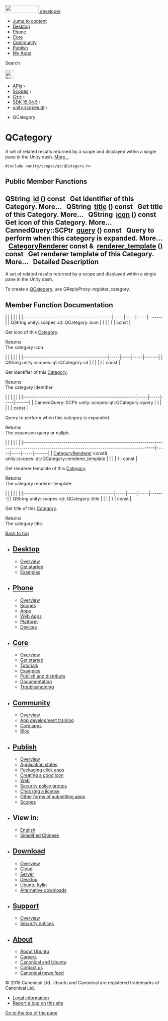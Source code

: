 <a href="https://developer.ubuntu.com/" class="logo-ubuntu"><img src="https://developer.ubuntu.com/assets/sites/ubuntu/latest/u/img/logos/logo-ubuntu-orange.svg" width="106" height="25" /> <span>developer</span></a>

-   [Jump to content](index.html#main-content)
-   [Desktop](https://developer.ubuntu.com/en/desktop/)
-   [Phone](https://developer.ubuntu.com/en/phone/)
-   [Core](https://developer.ubuntu.com/core)
-   [Community](https://developer.ubuntu.com/en/community/)
-   [Publish](https://developer.ubuntu.com/en/publish/)
-   [My Apps](https://myapps.developer.ubuntu.com/)

Search

<img src="https://developer.ubuntu.com/assets/sites/ubuntu/latest/u/img/search-white.svg" alt="Search" height="28" />

-   [APIs](../../../../index.html) ›
-   [Scopes](../../../index.html) ›
-   [C++](../../index.html) ›
-   [SDK 15.04.5](../index.html) ›
-   [unity.scopes.qt](../unity.scopes.qt/index.html) ›

<!-- -->

-   QCategory

QCategory
=========

A set of related results returned by a scope and displayed within a single pane in the Unity dash. [More...](index.html#details)

`#include <unity/scopes/qt/QCategory.h>`

<span id="pub-methods"></span> Public Member Functions
------------------------------------------------------

QString 
<a href="index.html#a63a38bcb7635a7669c378b772892ef44" class="el">id</a> () const
 
Get identifier of this Category. More...
 
QString 
<a href="index.html#a91ec8bb3764dc291bd7452fc74fde297" class="el">title</a> () const
 
Get title of this Category. More...
 
QString 
<a href="index.html#a534ad8fe06ec11c70a5438b47b93c27a" class="el">icon</a> () const
 
Get icon of this Category. More...
 
CannedQuery::SCPtr 
<a href="index.html#a58567db06e8b5c981fed2911c86591f8" class="el">query</a> () const
 
Query to perform when this category is expanded. More...
 
<a href="../unity.scopes.CategoryRenderer/index.html" class="el">CategoryRenderer</a> const & 
<a href="index.html#a6af889b4f3e3c5e70f48df0e09511ac8" class="el">renderer_template</a> () const
 
Get renderer template of this Category. More...
 
<span id="details"></span>
Detailed Description
--------------------

A set of related results returned by a scope and displayed within a single pane in the Unity dash.

To create a <a href="index.html" class="el" title="A set of related results returned by a scope and displayed within a single pane in the Unity dash...">QCategory</a>, use QReplyProxy::register\_category.

Member Function Documentation
-----------------------------

<span id="a534ad8fe06ec11c70a5438b47b93c27a" class="anchor"></span>
|                                            |     |     |     |       |
|--------------------------------------------|-----|-----|-----|-------|
| QString unity::scopes::qt::QCategory::icon | (   |     | )   | const |

Get icon of this <a href="../unity.scopes.Category/index.html" class="el" title="A set of related results returned by a scope and displayed within a single pane in the Unity dash...">Category</a>.

Returns  
The category icon.

<span id="a63a38bcb7635a7669c378b772892ef44" class="anchor"></span>
|                                          |     |     |     |       |
|------------------------------------------|-----|-----|-----|-------|
| QString unity::scopes::qt::QCategory::id | (   |     | )   | const |

Get identifier of this <a href="../unity.scopes.Category/index.html" class="el" title="A set of related results returned by a scope and displayed within a single pane in the Unity dash...">Category</a>.

Returns  
The category identifier.

<span id="a58567db06e8b5c981fed2911c86591f8" class="anchor"></span>
|                                                        |     |     |     |       |
|--------------------------------------------------------|-----|-----|-----|-------|
| CannedQuery::SCPtr unity::scopes::qt::QCategory::query | (   |     | )   | const |

Query to perform when this category is expanded.

Returns  
The expansion query or nullptr.

<span id="a6af889b4f3e3c5e70f48df0e09511ac8" class="anchor"></span>
|                                                                                                                                               |     |     |     |       |
|-----------------------------------------------------------------------------------------------------------------------------------------------|-----|-----|-----|-------|
| <a href="../unity.scopes.CategoryRenderer/index.html" class="el">CategoryRenderer</a> const& unity::scopes::qt::QCategory::renderer\_template | (   |     | )   | const |

Get renderer template of this <a href="../unity.scopes.Category/index.html" class="el" title="A set of related results returned by a scope and displayed within a single pane in the Unity dash...">Category</a>.

Returns  
The category renderer template.

<span id="a91ec8bb3764dc291bd7452fc74fde297" class="anchor"></span>
|                                             |     |     |     |       |
|---------------------------------------------|-----|-----|-----|-------|
| QString unity::scopes::qt::QCategory::title | (   |     | )   | const |

Get title of this <a href="../unity.scopes.Category/index.html" class="el" title="A set of related results returned by a scope and displayed within a single pane in the Unity dash...">Category</a>.

Returns  
The category title.

[Back to top](index.html#)

-   [Desktop](https://developer.ubuntu.com/en/desktop/)
    ---------------------------------------------------

    -   [Overview](https://developer.ubuntu.com/en/desktop/)
    -   [Get started](http://snapcraft.io/?utm_source=developer.ubuntu.com&utm_medium=devportal&utm_term=snaps%20snapcraft%20desktop&utm_content=menu&utm_campaign=duc_snappers)
    -   [Examples](https://github.com/ubuntu/snappy-playpen)

-   [Phone](https://developer.ubuntu.com/en/phone/)
    -----------------------------------------------

    -   [Overview](https://developer.ubuntu.com/en/phone/)
    -   [Scopes](https://developer.ubuntu.com/en/phone/scopes/)
    -   [Apps](https://developer.ubuntu.com/en/phone/apps/)
    -   [Web Apps](https://developer.ubuntu.com/en/phone/web/)
    -   [Platform](https://developer.ubuntu.com/en/phone/platform/)
    -   [Devices](https://developer.ubuntu.com/en/phone/devices/)

-   [Core](https://developer.ubuntu.com/core)
    -----------------------------------------

    -   [Overview](https://developer.ubuntu.com/core)
    -   [Get started](https://developer.ubuntu.com/core/get-started)
    -   [Tutorials](https://developer.ubuntu.com/core/tutorials)
    -   [Examples](https://developer.ubuntu.com/core/examples)
    -   [Publish and distribute](https://developer.ubuntu.com/core/publish-and-distribute)
    -   [Documentation](https://developer.ubuntu.com/core/documentation)
    -   [Troubleshooting](https://developer.ubuntu.com/core/troubleshooting)

-   [Community](https://developer.ubuntu.com/en/community/)
    -------------------------------------------------------

    -   [Overview](https://developer.ubuntu.com/en/community/)
    -   [App development training](https://developer.ubuntu.com/en/community/training/)
    -   [Core apps](https://developer.ubuntu.com/en/community/core-apps/)
    -   [Blog](https://developer.ubuntu.com/en/community/blog/)

-   [Publish](https://developer.ubuntu.com/en/publish/)
    ---------------------------------------------------

    -   [Overview](https://developer.ubuntu.com/en/publish/)
    -   [Application states](https://developer.ubuntu.com/en/publish/application-states/)
    -   [Packaging click apps](https://developer.ubuntu.com/en/publish/packaging-click-apps/)
    -   [Creating a good icon](https://developer.ubuntu.com/en/publish/creating-a-good-icon/)
    -   [Web](https://developer.ubuntu.com/en/publish/web/)
    -   [Security policy groups](https://developer.ubuntu.com/en/publish/security-policy-groups/)
    -   [Choosing a license](https://developer.ubuntu.com/en/publish/choosing-a-license/)
    -   [Other forms of submitting apps](https://developer.ubuntu.com/en/publish/other-forms-of-submitting-apps/)
    -   [Scopes](https://developer.ubuntu.com/en/publish/scopes/)

-   View in:
    --------

    -   [English](index.html "Change to language: English")
    -   [Simplified Chinese](index.html "Change to language: Simplified Chinese")

-   [Download](http://ubuntu.com/download/)
    ---------------------------------------

    -   [Overview](http://ubuntu.com/download)
    -   [Cloud](http://ubuntu.com/download/cloud)
    -   [Server](http://ubuntu.com/download/server)
    -   [Desktop](http://ubuntu.com/download/desktop)
    -   [Ubuntu Kylin](http://ubuntu.com/download/ubuntu-kylin)
    -   [Alternative downloads](http://ubuntu.com/download/alternative-downloads)

-   [Support](http://ubuntu.com/support/)
    -------------------------------------

    -   [Overview](http://ubuntu.com/support)
    -   [Security notices](http://www.ubuntu.com/usn/)

-   [About](http://ubuntu.com/about/)
    ---------------------------------

    -   [About Ubuntu](http://ubuntu.com/about/about-ubuntu)
    -   [Careers](http://www.canonical.com/careers)
    -   [Canonical and Ubuntu](http://ubuntu.com/about/canonical-and-ubuntu)
    -   [Contact us](http://ubuntu.com/about/contact-us)
    -   [Canonical news feed](http://insights.ubuntu.com/feed/)

© 2015 Canonical Ltd. Ubuntu and Canonical are registered trademarks of Canonical Ltd.

-   [Legal information](http://www.ubuntu.com/legal)
-   [Report a bug on this site](https://bugs.launchpad.net/developer-ubuntu-com/)

<span class="accessibility-aid">[Go to the top of the page](index.html#)</span>
